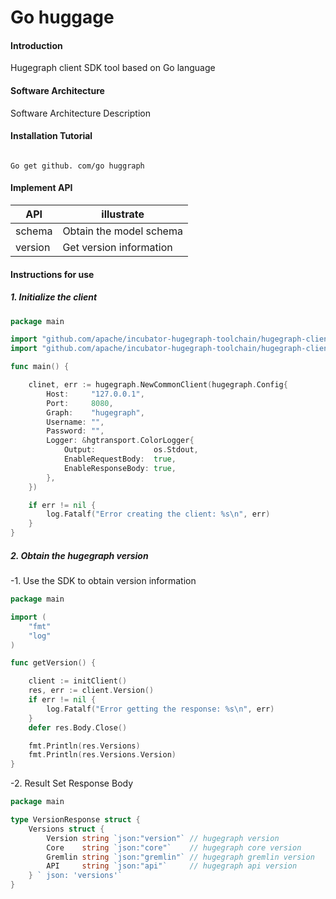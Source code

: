 # Go huggage

#### Introduction

Hugegraph client SDK tool based on Go language

#### Software Architecture

Software Architecture Description

#### Installation Tutorial

```Shell

Go get github. com/go huggraph

```

#### Implement API

| API     | illustrate              |
|---------|-------------------------|
| schema  | Obtain the model schema |
| version | Get version information |

#### Instructions for use

##### 1. Initialize the client

```Go
package main

import "github.com/apache/incubator-hugegraph-toolchain/hugegraph-client-go"
import "github.com/apache/incubator-hugegraph-toolchain/hugegraph-client-go/hgtransport"

func main() {

    clinet, err := hugegraph.NewCommonClient(hugegraph.Config{
        Host:     "127.0.0.1",
        Port:     8080,
        Graph:    "hugegraph",
        Username: "",
        Password: "",
        Logger: &hgtransport.ColorLogger{
            Output:             os.Stdout,
            EnableRequestBody:  true,
            EnableResponseBody: true,
        },
    })

    if err != nil {
        log.Fatalf("Error creating the client: %s\n", err)
    }
}
```

##### 2. Obtain the hugegraph version

-1. Use the SDK to obtain version information

```Go
package main

import (
    "fmt"
    "log"
)

func getVersion() {

    client := initClient()
    res, err := client.Version()
    if err != nil {
        log.Fatalf("Error getting the response: %s\n", err)
    }
    defer res.Body.Close()

    fmt.Println(res.Versions)
    fmt.Println(res.Versions.Version)
}
```

-2. Result Set Response Body

```Go
package main

type VersionResponse struct {
    Versions struct {
        Version string `json:"version"` // hugegraph version
        Core    string `json:"core"`    // hugegraph core version
        Gremlin string `json:"gremlin"` // hugegraph gremlin version
        API     string `json:"api"`     // hugegraph api version
    } ` json: 'versions'`
}

```